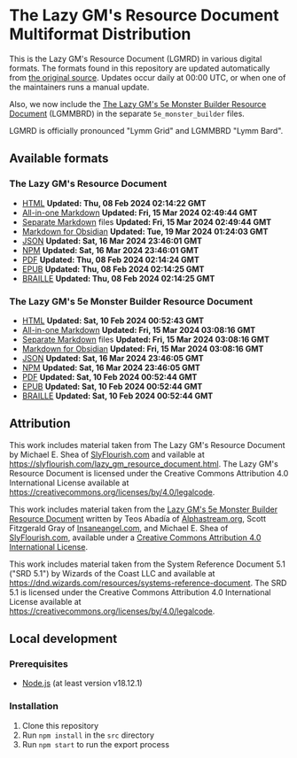 # The Lazy GM's Resource Document Multiformat Distribution

This is the Lazy GM's Resource Document (LGMRD) in various digital formats. The formats found in this repository are updated automatically from [the original source](https://slyflourish.com/lazy_gm_resource_document.html). Updates occur daily at 00:00 UTC, or when one of the maintainers runs a manual update.

Also, we now include the [The Lazy GM's 5e Monster Builder Resource Document](https://slyflourish.com/lazy_5e_monster_building_resource_document.html) (LGMMBRD) in the separate `5e_monster_builder` files.

LGMRD is officially pronounced "Lymm Grid" and LGMMBRD "Lymm Bard".

## Available formats

### The Lazy GM's Resource Document

- [HTML](https://github.com/crit-tech/LGMRD/blob/main/LGMRD.html) **Updated: <span id="html-last-updated">Thu, 08 Feb 2024 02:14:22 GMT</span>**
- [All-in-one Markdown](https://github.com/crit-tech/LGMRD/blob/main/LGMRD.md) **Updated: <span id="markdown-last-updated">Fri, 15 Mar 2024 02:49:44 GMT</span>**
- [Separate Markdown](https://github.com/crit-tech/LGMRD/tree/main/markdown_separate) files **Updated: <span id="markdown_separate-last-updated">Fri, 15 Mar 2024 02:49:44 GMT</span>**
- [Markdown for Obsidian](https://raw.githubusercontent.com/crit-tech/LGMRD/main/LGMRD_obsidian.zip) **Updated: <span id="markdown_obsidian-last-updated">Tue, 19 Mar 2024 01:24:03 GMT</span>**
- [JSON](https://github.com/crit-tech/LGMRD/blob/main/LGMRD.json) **Updated: <span id="json-last-updated">Sat, 16 Mar 2024 23:46:01 GMT</span>**
- [NPM](https://www.npmjs.com/package/@crit-tech/lgmrd) **Updated: <span id="json-last-updated">Sat, 16 Mar 2024 23:46:01 GMT</span>**
- [PDF](https://github.com/crit-tech/LGMRD/blob/main/LGMRD.pdf) **Updated: <span id="pdf-last-updated">Thu, 08 Feb 2024 02:14:24 GMT</span>**
- [EPUB](https://github.com/crit-tech/LGMRD/blob/main/LGMRD.epub) **Updated: <span id="epub-last-updated">Thu, 08 Feb 2024 02:14:25 GMT</span>**
- [BRAILLE](https://github.com/crit-tech/LGMRD/blob/main/The_Lazy_GMs_Resource_Document.brf) **Updated: <span id="braille-last-updated">Thu, 08 Feb 2024 02:14:25 GMT</span>**

### The Lazy GM's 5e Monster Builder Resource Document

- [HTML](https://github.com/crit-tech/LGMRD/blob/main/5e_Monster_Builder.html) **Updated: <span id="mb-html-last-updated">Sat, 10 Feb 2024 00:52:43 GMT</span>**
- [All-in-one Markdown](https://github.com/crit-tech/LGMRD/blob/main/5e_Monster_Builder.md) **Updated: <span id="mb-markdown-last-updated">Fri, 15 Mar 2024 03:08:16 GMT</span>**
- [Separate Markdown](https://github.com/crit-tech/LGMRD/tree/main/markdown_separate_5e_monster_builder) files **Updated: <span id="mb-markdown_separate-last-updated">Fri, 15 Mar 2024 03:08:16 GMT</span>**
- [Markdown for Obsidian](https://raw.githubusercontent.com/crit-tech/LGMRD/main/5e_Monster_Builder_obsidian.zip) **Updated: <span id="mb-markdown_separate-last-updated">Fri, 15 Mar 2024 03:08:16 GMT</span>**
- [JSON](https://github.com/crit-tech/LGMRD/blob/main/5e_Monster_Builder.json) **Updated: <span id="mb-json-last-updated">Sat, 16 Mar 2024 23:46:05 GMT</span>**
- [NPM](https://www.npmjs.com/package/@crit-tech/lgmmbrd) **Updated: <span id="mb-json-last-updated">Sat, 16 Mar 2024 23:46:05 GMT</span>**
- [PDF](https://github.com/crit-tech/LGMRD/blob/main/5e_Monster_Builder.pdf) **Updated: <span id="mb-pdf-last-updated">Sat, 10 Feb 2024 00:52:44 GMT</span>**
- [EPUB](https://github.com/crit-tech/LGMRD/blob/main/5e_Monster_Builder.epub) **Updated: <span id="mb-epub-last-updated">Sat, 10 Feb 2024 00:52:44 GMT</span>**
- [BRAILLE](https://github.com/crit-tech/LGMRD/blob/main/The_Lazy_GMs_5e_Monster_Builder_Resource_Document.brf) **Updated: <span id="mb-braille-last-updated">Sat, 10 Feb 2024 00:52:44 GMT</span>**

## Attribution

This work includes material taken from The Lazy GM's Resource Document by Michael E. Shea of [SlyFlourish.com](https://www.slyflourish.com) and vailable at https://slyflourish.com/lazy_gm_resource_document.html. The Lazy GM's Resource Document is licensed under the Creative Commons Attribution 4.0 International License available at https://creativecommons.org/licenses/by/4.0/legalcode.

This work includes material taken from the [Lazy GM's 5e Monster Builder Resource Document](https://slyflourish.com/lazy_5e_monster_building_resource_document.html) written by Teos Abadía of [Alphastream.org](https://alphastream.org/), Scott Fitzgerald Gray of [Insaneangel.com](https://insaneangel.com/), and Michael E. Shea of [SlyFlourish.com](https://slyflourish.com/), available under a [Creative Commons Attribution 4.0 International License](http://creativecommons.org/licenses/by/4.0/).

This work includes material taken from the System Reference Document 5.1 ("SRD 5.1") by Wizards of the Coast LLC and available at https://dnd.wizards.com/resources/systems-reference-document. The SRD 5.1 is licensed under the Creative Commons Attribution 4.0 International License available at https://creativecommons.org/licenses/by/4.0/legalcode.

## Local development

### Prerequisites

- [Node.js](https://nodejs.org/en/) (at least version v18.12.1)

### Installation

1. Clone this repository
2. Run `npm install` in the `src` directory
3. Run `npm start` to run the export process

